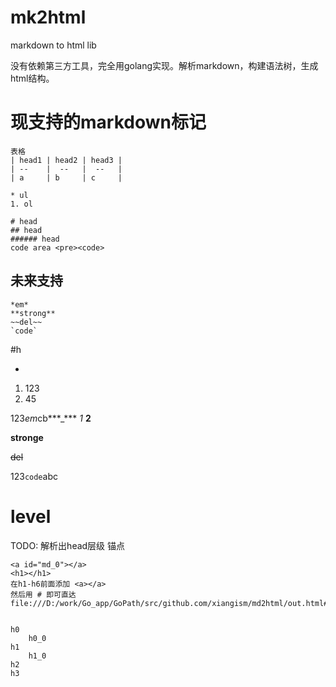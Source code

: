 # mk2html
markdown to html lib

没有依赖第三方工具，完全用golang实现。解析markdown，构建语法树，生成html结构。
# 

# 现支持的markdown标记
```
表格
| head1 | head2 | head3 |
| --    |  --   |  --   |
| a     | b     | c     |

* ul
1. ol

# head
## head
###### head
code area <pre><code>
```

## 未来支持
```
*em*
**strong**
~~del~~
`code`

```

#h

*
1. 123
2. 45

123*em*cb***_*** *1* **2** 

**stronge**

~~del~~

123`code`abc


# level
TODO: 解析出head层级 锚点
```
<a id="md_0"></a>
<h1></h1>
在h1-h6前面添加 <a></a>
然后用 # 即可直达
file:///D:/work/Go_app/GoPath/src/github.com/xiangism/md2html/out.html#md_0


h0
    h0_0
h1
    h1_0
h2
h3
```
